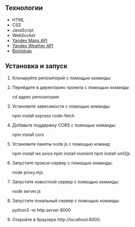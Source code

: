 


## Технологии

- HTML
- CSS
- JavaScript
- WebSocket
- [Yandex Maps API](https://yandex.com/dev/maps/)
- [Yandex Weather API](https://yandex.ru/dev/weather/)
- [Bootstrap](https://getbootstrap.com/)

## Установка и запуск

1. Клонируйте репозиторий с помощью команды:

  

2. Перейдите в директорию проекта с помощью команды:

   cd адрес репозитория

3. Установите зависимости с помощью команды:
   
   npm install express node-fetch

4. Добавьте поддержку CORS с помощью команды:

   npm install cors

5. Установите пакеты node.js с помощью команд:

   npm install ws axios
   npm install moment
   npm install xml2js

6. Запустите прокси-сервер с помощью команды:

   node proxy.mjs

7. Запустите новостной сервер с помощью команды:

   node server.js

8. Запустите локальный сервер с помощью команды:

   python3 -m http.server 8000

9. Откройте в браузере http://localhost:8000.
